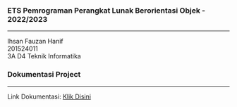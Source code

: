 ### <b>ETS Pemrograman Perangkat Lunak Berorientasi Objek - 2022/2023</b>
---
Ihsan Fauzan Hanif\
201524011\
3A D4 Teknik Informatika

### <b>Dokumentasi Project</b>
---
Link Dokumentasi: [Klik Disini](https://docs.google.com/document/d/1ROC31bRhzpV1mlDWFxzbLG0VXyi_doumuXHkW5tsJZM/edit?usp=sharing)